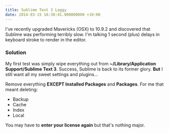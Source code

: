 ```yaml
---
title: Sublime Text 3 Laggy
date: 2014-03-15 16:30:41.000000000 +10:00
---
```

I've recently upgraded Mavericks (OSX) to 10.9.2 and discovered that Sublime was performing terribly slow. I'm talking 1 second (plus) delays in keyboard stroke to render in the editor.

### Solution

My first test was simply wipe everything out from **~/Library/Application Support/Sublime Text 3**. Success, Sublime is back to its former glory. **But** I still want all my sweet settings and plugins...

Remove everything **EXCEPT Installed Packages** and **Packages**. For me that meant deleting:

- Backup
- Cache
- Index
- Local

You may have to **enter your license again** but that's nothing major.
